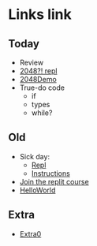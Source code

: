 # Links link

## Today
* Review
* [2048?! repl](https://replit.com/team/CS9-Block2-2223/2048)
* [2048Demo](https://replit.com/@mrDonoghue/demo)
* True-do code
    - if
    - types
    - while?
## Old
* Sick day: 
    - [Repl](https://replit.com/team/CS9-Block2-2223/1010)
    - [Instructions](https://docs.google.com/document/d/1YM1BvylVc83LdTTyuVw-0j_n9ECo5_G9Xx8_HshDZOU/edit?usp=sharing)
* [Join the replit course](https://replit.com/teams/join/ybrqajqhsnsjyvjjreekdizbjvjqobrp-CS9-Block2-2223)
* [HelloWorld](https://replit.com/team/CS9-Block2-2223/HelloWorld)

## Extra
* [Extra0](TODO)
